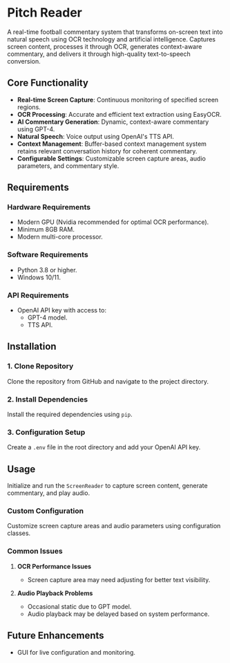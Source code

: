 # Pitch Reader

A real-time football commentary system that transforms on-screen text into natural speech using OCR technology and artificial intelligence. Captures screen content, processes it through OCR, generates context-aware commentary, and delivers it through high-quality text-to-speech conversion.

## Core Functionality
- **Real-time Screen Capture**: Continuous monitoring of specified screen regions.
- **OCR Processing**: Accurate and efficient text extraction using EasyOCR.
- **AI Commentary Generation**: Dynamic, context-aware commentary using GPT-4.
- **Natural Speech**: Voice output using OpenAI's TTS API.
- **Context Management**: Buffer-based context management system retains relevant conversation history for coherent commentary.
- **Configurable Settings**: Customizable screen capture areas, audio parameters, and commentary style.

## Requirements

### Hardware Requirements
- Modern GPU (Nvidia recommended for optimal OCR performance).
- Minimum 8GB RAM.
- Modern multi-core processor.

### Software Requirements
- Python 3.8 or higher.
- Windows 10/11.

### API Requirements
- OpenAI API key with access to:
  - GPT-4 model.
  - TTS API.

## Installation

### 1. Clone Repository

Clone the repository from GitHub and navigate to the project directory.

### 2. Install Dependencies

Install the required dependencies using `pip`.

### 3. Configuration Setup

Create a `.env` file in the root directory and add your OpenAI API key.

## Usage

Initialize and run the `ScreenReader` to capture screen content, generate commentary, and play audio.

### Custom Configuration

Customize screen capture areas and audio parameters using configuration classes.

### Common Issues

1. **OCR Performance Issues**
   - Screen capture area may need adjusting for better text visibility.

2. **Audio Playback Problems**
   - Occasional static due to GPT model.
   - Audio playback may be delayed based on system performance.

## Future Enhancements

- GUI for live configuration and monitoring.
